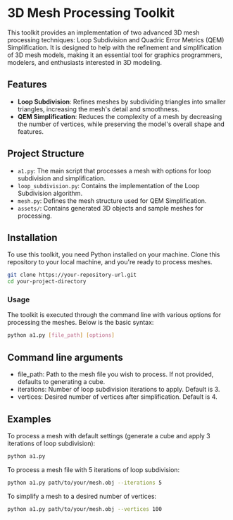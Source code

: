 # 3D Mesh Processing Toolkit

This toolkit provides an implementation of two advanced 3D mesh processing techniques: Loop Subdivision and Quadric Error Metrics (QEM) Simplification. It is designed to help with the refinement and simplification of 3D mesh models, making it an essential tool for graphics programmers, modelers, and enthusiasts interested in 3D modeling.

## Features

- **Loop Subdivision**: Refines meshes by subdividing triangles into smaller triangles, increasing the mesh's detail and smoothness.
- **QEM Simplification**: Reduces the complexity of a mesh by decreasing the number of vertices, while preserving the model's overall shape and features.

## Project Structure

- `a1.py`: The main script that processes a mesh with options for loop subdivision and simplification.
- `loop_subdivision.py`: Contains the implementation of the Loop Subdivision algorithm.
- `mesh.py`: Defines the mesh structure used for QEM Simplification.
- `assets/`: Contains generated 3D objects and sample meshes for processing.

## Installation

To use this toolkit, you need Python installed on your machine. Clone this repository to your local machine, and you're ready to process meshes.

```bash
git clone https://your-repository-url.git
cd your-project-directory
```
### Usage

The toolkit is executed through the command line with various options for processing the meshes. Below is the basic syntax:

```bash
python a1.py [file_path] [options]
```

## Command line arguments

- file_path: Path to the mesh file you wish to process. If not provided, defaults to generating a cube.
- iterations: Number of loop subdivision iterations to apply. Default is 3.
- vertices: Desired number of vertices after simplification. Default is 4.

## Examples

To process a mesh with default settings (generate a cube and apply 3 iterations of loop subdivision):

```bash
python a1.py
```

To process a mesh file with 5 iterations of loop subdivision:

```bash
python a1.py path/to/your/mesh.obj --iterations 5
```

To simplify a mesh to a desired number of vertices:

```bash
python a1.py path/to/your/mesh.obj --vertices 100
```
